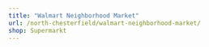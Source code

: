 ```yaml
---
title: "Walmart Neighborhood Market"
url: /north-chesterfield/walmart-neighborhood-market/
shop: Supermarkt
---
```

